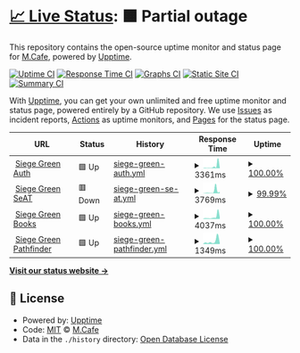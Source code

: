 # [📈 Live Status](https://status.siege-green.com): <!--live status--> **🟧 Partial outage**

This repository contains the open-source uptime monitor and status page for [M.Cafe](https://side5.net), powered by [Upptime](https://github.com/upptime/upptime).

[![Uptime CI](https://github.com/meloncafe/upptime/workflows/Uptime%20CI/badge.svg)](https://github.com/meloncafe/upptime/actions?query=workflow%3A%22Uptime+CI%22)
[![Response Time CI](https://github.com/meloncafe/upptime/workflows/Response%20Time%20CI/badge.svg)](https://github.com/meloncafe/upptime/actions?query=workflow%3A%22Response+Time+CI%22)
[![Graphs CI](https://github.com/meloncafe/upptime/workflows/Graphs%20CI/badge.svg)](https://github.com/meloncafe/upptime/actions?query=workflow%3A%22Graphs+CI%22)
[![Static Site CI](https://github.com/meloncafe/upptime/workflows/Static%20Site%20CI/badge.svg)](https://github.com/meloncafe/upptime/actions?query=workflow%3A%22Static+Site+CI%22)
[![Summary CI](https://github.com/meloncafe/upptime/workflows/Summary%20CI/badge.svg)](https://github.com/meloncafe/upptime/actions?query=workflow%3A%22Summary+CI%22)

With [Upptime](https://upptime.js.org), you can get your own unlimited and free uptime monitor and status page, powered entirely by a GitHub repository. We use [Issues](https://github.com/meloncafe/upptime/issues) as incident reports, [Actions](https://github.com/meloncafe/upptime/actions) as uptime monitors, and [Pages](https://status.siege-green.com) for the status page.

<!--start: status pages-->
<!-- This summary is generated by Upptime (https://github.com/upptime/upptime) -->
<!-- Do not edit this manually, your changes will be overwritten -->
<!-- prettier-ignore -->
| URL | Status | History | Response Time | Uptime |
| --- | ------ | ------- | ------------- | ------ |
| <img alt="" src="https://icons.duckduckgo.com/ip3/auth.siege-green.com.ico" height="13"> [Siege Green Auth](https://auth.siege-green.com) | 🟩 Up | [siege-green-auth.yml](https://github.com/meloncafe/status-sggrn-upptime/commits/HEAD/history/siege-green-auth.yml) | <details><summary><img alt="Response time graph" src="./graphs/siege-green-auth/response-time-week.png" height="20"> 3361ms</summary><br><a href="https://status.siege-green.com/history/siege-green-auth"><img alt="Response time 3040" src="https://img.shields.io/endpoint?url=https%3A%2F%2Fraw.githubusercontent.com%2Fmeloncafe%2Fstatus-sggrn-upptime%2FHEAD%2Fapi%2Fsiege-green-auth%2Fresponse-time.json"></a><br><a href="https://status.siege-green.com/history/siege-green-auth"><img alt="24-hour response time 11338" src="https://img.shields.io/endpoint?url=https%3A%2F%2Fraw.githubusercontent.com%2Fmeloncafe%2Fstatus-sggrn-upptime%2FHEAD%2Fapi%2Fsiege-green-auth%2Fresponse-time-day.json"></a><br><a href="https://status.siege-green.com/history/siege-green-auth"><img alt="7-day response time 3361" src="https://img.shields.io/endpoint?url=https%3A%2F%2Fraw.githubusercontent.com%2Fmeloncafe%2Fstatus-sggrn-upptime%2FHEAD%2Fapi%2Fsiege-green-auth%2Fresponse-time-week.json"></a><br><a href="https://status.siege-green.com/history/siege-green-auth"><img alt="30-day response time 1473" src="https://img.shields.io/endpoint?url=https%3A%2F%2Fraw.githubusercontent.com%2Fmeloncafe%2Fstatus-sggrn-upptime%2FHEAD%2Fapi%2Fsiege-green-auth%2Fresponse-time-month.json"></a><br><a href="https://status.siege-green.com/history/siege-green-auth"><img alt="1-year response time 3195" src="https://img.shields.io/endpoint?url=https%3A%2F%2Fraw.githubusercontent.com%2Fmeloncafe%2Fstatus-sggrn-upptime%2FHEAD%2Fapi%2Fsiege-green-auth%2Fresponse-time-year.json"></a></details> | <details><summary><a href="https://status.siege-green.com/history/siege-green-auth">100.00%</a></summary><a href="https://status.siege-green.com/history/siege-green-auth"><img alt="All-time uptime 90.52%" src="https://img.shields.io/endpoint?url=https%3A%2F%2Fraw.githubusercontent.com%2Fmeloncafe%2Fstatus-sggrn-upptime%2FHEAD%2Fapi%2Fsiege-green-auth%2Fuptime.json"></a><br><a href="https://status.siege-green.com/history/siege-green-auth"><img alt="24-hour uptime 100.00%" src="https://img.shields.io/endpoint?url=https%3A%2F%2Fraw.githubusercontent.com%2Fmeloncafe%2Fstatus-sggrn-upptime%2FHEAD%2Fapi%2Fsiege-green-auth%2Fuptime-day.json"></a><br><a href="https://status.siege-green.com/history/siege-green-auth"><img alt="7-day uptime 100.00%" src="https://img.shields.io/endpoint?url=https%3A%2F%2Fraw.githubusercontent.com%2Fmeloncafe%2Fstatus-sggrn-upptime%2FHEAD%2Fapi%2Fsiege-green-auth%2Fuptime-week.json"></a><br><a href="https://status.siege-green.com/history/siege-green-auth"><img alt="30-day uptime 100.00%" src="https://img.shields.io/endpoint?url=https%3A%2F%2Fraw.githubusercontent.com%2Fmeloncafe%2Fstatus-sggrn-upptime%2FHEAD%2Fapi%2Fsiege-green-auth%2Fuptime-month.json"></a><br><a href="https://status.siege-green.com/history/siege-green-auth"><img alt="1-year uptime 89.25%" src="https://img.shields.io/endpoint?url=https%3A%2F%2Fraw.githubusercontent.com%2Fmeloncafe%2Fstatus-sggrn-upptime%2FHEAD%2Fapi%2Fsiege-green-auth%2Fuptime-year.json"></a></details>
| <img alt="" src="https://icons.duckduckgo.com/ip3/seat.siege-green.com.ico" height="13"> [Siege Green SeAT](https://seat.siege-green.com) | 🟥 Down | [siege-green-se-at.yml](https://github.com/meloncafe/status-sggrn-upptime/commits/HEAD/history/siege-green-se-at.yml) | <details><summary><img alt="Response time graph" src="./graphs/siege-green-se-at/response-time-week.png" height="20"> 3769ms</summary><br><a href="https://status.siege-green.com/history/siege-green-se-at"><img alt="Response time 2140" src="https://img.shields.io/endpoint?url=https%3A%2F%2Fraw.githubusercontent.com%2Fmeloncafe%2Fstatus-sggrn-upptime%2FHEAD%2Fapi%2Fsiege-green-se-at%2Fresponse-time.json"></a><br><a href="https://status.siege-green.com/history/siege-green-se-at"><img alt="24-hour response time 2953" src="https://img.shields.io/endpoint?url=https%3A%2F%2Fraw.githubusercontent.com%2Fmeloncafe%2Fstatus-sggrn-upptime%2FHEAD%2Fapi%2Fsiege-green-se-at%2Fresponse-time-day.json"></a><br><a href="https://status.siege-green.com/history/siege-green-se-at"><img alt="7-day response time 3769" src="https://img.shields.io/endpoint?url=https%3A%2F%2Fraw.githubusercontent.com%2Fmeloncafe%2Fstatus-sggrn-upptime%2FHEAD%2Fapi%2Fsiege-green-se-at%2Fresponse-time-week.json"></a><br><a href="https://status.siege-green.com/history/siege-green-se-at"><img alt="30-day response time 2570" src="https://img.shields.io/endpoint?url=https%3A%2F%2Fraw.githubusercontent.com%2Fmeloncafe%2Fstatus-sggrn-upptime%2FHEAD%2Fapi%2Fsiege-green-se-at%2Fresponse-time-month.json"></a><br><a href="https://status.siege-green.com/history/siege-green-se-at"><img alt="1-year response time 2224" src="https://img.shields.io/endpoint?url=https%3A%2F%2Fraw.githubusercontent.com%2Fmeloncafe%2Fstatus-sggrn-upptime%2FHEAD%2Fapi%2Fsiege-green-se-at%2Fresponse-time-year.json"></a></details> | <details><summary><a href="https://status.siege-green.com/history/siege-green-se-at">99.99%</a></summary><a href="https://status.siege-green.com/history/siege-green-se-at"><img alt="All-time uptime 89.29%" src="https://img.shields.io/endpoint?url=https%3A%2F%2Fraw.githubusercontent.com%2Fmeloncafe%2Fstatus-sggrn-upptime%2FHEAD%2Fapi%2Fsiege-green-se-at%2Fuptime.json"></a><br><a href="https://status.siege-green.com/history/siege-green-se-at"><img alt="24-hour uptime 99.95%" src="https://img.shields.io/endpoint?url=https%3A%2F%2Fraw.githubusercontent.com%2Fmeloncafe%2Fstatus-sggrn-upptime%2FHEAD%2Fapi%2Fsiege-green-se-at%2Fuptime-day.json"></a><br><a href="https://status.siege-green.com/history/siege-green-se-at"><img alt="7-day uptime 99.99%" src="https://img.shields.io/endpoint?url=https%3A%2F%2Fraw.githubusercontent.com%2Fmeloncafe%2Fstatus-sggrn-upptime%2FHEAD%2Fapi%2Fsiege-green-se-at%2Fuptime-week.json"></a><br><a href="https://status.siege-green.com/history/siege-green-se-at"><img alt="30-day uptime 99.91%" src="https://img.shields.io/endpoint?url=https%3A%2F%2Fraw.githubusercontent.com%2Fmeloncafe%2Fstatus-sggrn-upptime%2FHEAD%2Fapi%2Fsiege-green-se-at%2Fuptime-month.json"></a><br><a href="https://status.siege-green.com/history/siege-green-se-at"><img alt="1-year uptime 87.85%" src="https://img.shields.io/endpoint?url=https%3A%2F%2Fraw.githubusercontent.com%2Fmeloncafe%2Fstatus-sggrn-upptime%2FHEAD%2Fapi%2Fsiege-green-se-at%2Fuptime-year.json"></a></details>
| <img alt="" src="https://icons.duckduckgo.com/ip3/book.siege-green.com.ico" height="13"> [Siege Green Books](https://book.siege-green.com) | 🟩 Up | [siege-green-books.yml](https://github.com/meloncafe/status-sggrn-upptime/commits/HEAD/history/siege-green-books.yml) | <details><summary><img alt="Response time graph" src="./graphs/siege-green-books/response-time-week.png" height="20"> 4037ms</summary><br><a href="https://status.siege-green.com/history/siege-green-books"><img alt="Response time 2151" src="https://img.shields.io/endpoint?url=https%3A%2F%2Fraw.githubusercontent.com%2Fmeloncafe%2Fstatus-sggrn-upptime%2FHEAD%2Fapi%2Fsiege-green-books%2Fresponse-time.json"></a><br><a href="https://status.siege-green.com/history/siege-green-books"><img alt="24-hour response time 9067" src="https://img.shields.io/endpoint?url=https%3A%2F%2Fraw.githubusercontent.com%2Fmeloncafe%2Fstatus-sggrn-upptime%2FHEAD%2Fapi%2Fsiege-green-books%2Fresponse-time-day.json"></a><br><a href="https://status.siege-green.com/history/siege-green-books"><img alt="7-day response time 4037" src="https://img.shields.io/endpoint?url=https%3A%2F%2Fraw.githubusercontent.com%2Fmeloncafe%2Fstatus-sggrn-upptime%2FHEAD%2Fapi%2Fsiege-green-books%2Fresponse-time-week.json"></a><br><a href="https://status.siege-green.com/history/siege-green-books"><img alt="30-day response time 2470" src="https://img.shields.io/endpoint?url=https%3A%2F%2Fraw.githubusercontent.com%2Fmeloncafe%2Fstatus-sggrn-upptime%2FHEAD%2Fapi%2Fsiege-green-books%2Fresponse-time-month.json"></a><br><a href="https://status.siege-green.com/history/siege-green-books"><img alt="1-year response time 2245" src="https://img.shields.io/endpoint?url=https%3A%2F%2Fraw.githubusercontent.com%2Fmeloncafe%2Fstatus-sggrn-upptime%2FHEAD%2Fapi%2Fsiege-green-books%2Fresponse-time-year.json"></a></details> | <details><summary><a href="https://status.siege-green.com/history/siege-green-books">100.00%</a></summary><a href="https://status.siege-green.com/history/siege-green-books"><img alt="All-time uptime 91.28%" src="https://img.shields.io/endpoint?url=https%3A%2F%2Fraw.githubusercontent.com%2Fmeloncafe%2Fstatus-sggrn-upptime%2FHEAD%2Fapi%2Fsiege-green-books%2Fuptime.json"></a><br><a href="https://status.siege-green.com/history/siege-green-books"><img alt="24-hour uptime 100.00%" src="https://img.shields.io/endpoint?url=https%3A%2F%2Fraw.githubusercontent.com%2Fmeloncafe%2Fstatus-sggrn-upptime%2FHEAD%2Fapi%2Fsiege-green-books%2Fuptime-day.json"></a><br><a href="https://status.siege-green.com/history/siege-green-books"><img alt="7-day uptime 100.00%" src="https://img.shields.io/endpoint?url=https%3A%2F%2Fraw.githubusercontent.com%2Fmeloncafe%2Fstatus-sggrn-upptime%2FHEAD%2Fapi%2Fsiege-green-books%2Fuptime-week.json"></a><br><a href="https://status.siege-green.com/history/siege-green-books"><img alt="30-day uptime 100.00%" src="https://img.shields.io/endpoint?url=https%3A%2F%2Fraw.githubusercontent.com%2Fmeloncafe%2Fstatus-sggrn-upptime%2FHEAD%2Fapi%2Fsiege-green-books%2Fuptime-month.json"></a><br><a href="https://status.siege-green.com/history/siege-green-books"><img alt="1-year uptime 90.11%" src="https://img.shields.io/endpoint?url=https%3A%2F%2Fraw.githubusercontent.com%2Fmeloncafe%2Fstatus-sggrn-upptime%2FHEAD%2Fapi%2Fsiege-green-books%2Fuptime-year.json"></a></details>
| <img alt="" src="https://icons.duckduckgo.com/ip3/wh.siege-green.com.ico" height="13"> [Siege Green Pathfinder](https://wh.siege-green.com) | 🟩 Up | [siege-green-pathfinder.yml](https://github.com/meloncafe/status-sggrn-upptime/commits/HEAD/history/siege-green-pathfinder.yml) | <details><summary><img alt="Response time graph" src="./graphs/siege-green-pathfinder/response-time-week.png" height="20"> 1349ms</summary><br><a href="https://status.siege-green.com/history/siege-green-pathfinder"><img alt="Response time 2416" src="https://img.shields.io/endpoint?url=https%3A%2F%2Fraw.githubusercontent.com%2Fmeloncafe%2Fstatus-sggrn-upptime%2FHEAD%2Fapi%2Fsiege-green-pathfinder%2Fresponse-time.json"></a><br><a href="https://status.siege-green.com/history/siege-green-pathfinder"><img alt="24-hour response time 469" src="https://img.shields.io/endpoint?url=https%3A%2F%2Fraw.githubusercontent.com%2Fmeloncafe%2Fstatus-sggrn-upptime%2FHEAD%2Fapi%2Fsiege-green-pathfinder%2Fresponse-time-day.json"></a><br><a href="https://status.siege-green.com/history/siege-green-pathfinder"><img alt="7-day response time 1349" src="https://img.shields.io/endpoint?url=https%3A%2F%2Fraw.githubusercontent.com%2Fmeloncafe%2Fstatus-sggrn-upptime%2FHEAD%2Fapi%2Fsiege-green-pathfinder%2Fresponse-time-week.json"></a><br><a href="https://status.siege-green.com/history/siege-green-pathfinder"><img alt="30-day response time 852" src="https://img.shields.io/endpoint?url=https%3A%2F%2Fraw.githubusercontent.com%2Fmeloncafe%2Fstatus-sggrn-upptime%2FHEAD%2Fapi%2Fsiege-green-pathfinder%2Fresponse-time-month.json"></a><br><a href="https://status.siege-green.com/history/siege-green-pathfinder"><img alt="1-year response time 2416" src="https://img.shields.io/endpoint?url=https%3A%2F%2Fraw.githubusercontent.com%2Fmeloncafe%2Fstatus-sggrn-upptime%2FHEAD%2Fapi%2Fsiege-green-pathfinder%2Fresponse-time-year.json"></a></details> | <details><summary><a href="https://status.siege-green.com/history/siege-green-pathfinder">100.00%</a></summary><a href="https://status.siege-green.com/history/siege-green-pathfinder"><img alt="All-time uptime 87.85%" src="https://img.shields.io/endpoint?url=https%3A%2F%2Fraw.githubusercontent.com%2Fmeloncafe%2Fstatus-sggrn-upptime%2FHEAD%2Fapi%2Fsiege-green-pathfinder%2Fuptime.json"></a><br><a href="https://status.siege-green.com/history/siege-green-pathfinder"><img alt="24-hour uptime 100.00%" src="https://img.shields.io/endpoint?url=https%3A%2F%2Fraw.githubusercontent.com%2Fmeloncafe%2Fstatus-sggrn-upptime%2FHEAD%2Fapi%2Fsiege-green-pathfinder%2Fuptime-day.json"></a><br><a href="https://status.siege-green.com/history/siege-green-pathfinder"><img alt="7-day uptime 100.00%" src="https://img.shields.io/endpoint?url=https%3A%2F%2Fraw.githubusercontent.com%2Fmeloncafe%2Fstatus-sggrn-upptime%2FHEAD%2Fapi%2Fsiege-green-pathfinder%2Fuptime-week.json"></a><br><a href="https://status.siege-green.com/history/siege-green-pathfinder"><img alt="30-day uptime 100.00%" src="https://img.shields.io/endpoint?url=https%3A%2F%2Fraw.githubusercontent.com%2Fmeloncafe%2Fstatus-sggrn-upptime%2FHEAD%2Fapi%2Fsiege-green-pathfinder%2Fuptime-month.json"></a><br><a href="https://status.siege-green.com/history/siege-green-pathfinder"><img alt="1-year uptime 87.85%" src="https://img.shields.io/endpoint?url=https%3A%2F%2Fraw.githubusercontent.com%2Fmeloncafe%2Fstatus-sggrn-upptime%2FHEAD%2Fapi%2Fsiege-green-pathfinder%2Fuptime-year.json"></a></details>

<!--end: status pages-->

[**Visit our status website →**](https://status.siege-green.com)

## 📄 License

- Powered by: [Upptime](https://github.com/upptime/upptime)
- Code: [MIT](./LICENSE) © [M.Cafe](https://side5.net)
- Data in the `./history` directory: [Open Database License](https://opendatacommons.org/licenses/odbl/1-0/)
